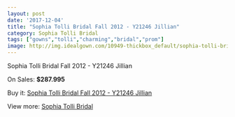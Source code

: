 ```yaml
---
layout: post
date: '2017-12-04'
title: "Sophia Tolli Bridal Fall 2012 - Y21246 Jillian"
category: Sophia Tolli Bridal
tags: ["gowns","tolli","charming","bridal","prom"]
image: http://img.idealgown.com/10949-thickbox_default/sophia-tolli-bridal-fall-2012-y21246-jillian.jpg
---
```

Sophia Tolli Bridal Fall 2012 - Y21246 Jillian

On Sales: **$287.995**
<a href="https://www.idealgown.com/en/sophia-tolli-bridal/4496-sophia-tolli-bridal-fall-2012-y21246-jillian.html"><amp-img layout="responsive" width="600" height="600" src="//img.idealgown.com/10949-thickbox_default/sophia-tolli-bridal-fall-2012-y21246-jillian.jpg" alt="Sophia Tolli Bridal Fall 2012 - Y21246 Jillian 0" /></a>
<a href="https://www.idealgown.com/en/sophia-tolli-bridal/4496-sophia-tolli-bridal-fall-2012-y21246-jillian.html"><amp-img layout="responsive" width="600" height="600" src="//img.idealgown.com/10950-thickbox_default/sophia-tolli-bridal-fall-2012-y21246-jillian.jpg" alt="Sophia Tolli Bridal Fall 2012 - Y21246 Jillian 1" /></a>

Buy it: [Sophia Tolli Bridal Fall 2012 - Y21246 Jillian](https://www.idealgown.com/en/sophia-tolli-bridal/4496-sophia-tolli-bridal-fall-2012-y21246-jillian.html "Sophia Tolli Bridal Fall 2012 - Y21246 Jillian")

View more: [Sophia Tolli Bridal](https://www.idealgown.com/en/52-sophia-tolli-bridal "Sophia Tolli Bridal")